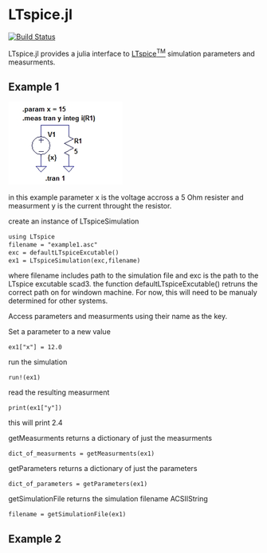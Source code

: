 # LTspice.jl

[![Build Status](https://travis-ci.org/cstook/LTspice.jl.svg?branch=master)](https://travis-ci.org/cstook/LTspice.jl)


LTspice.jl provides a julia interface to [LTspice<sup>TM</sup>](http://www.linear.com/designtools/software/#LTspice) simulation parameters and measurments.

## Example 1

<img src="https://github.com/cstook/LTspice.jl/blob/readme_examples/examples/example%201/example1.jpg">

in this example parameter x is the voltage accross a 5 Ohm resister and measurment y is the current throught the resistor.

create an instance of LTspiceSimulation

```
using LTspice
filename = "example1.asc"
exc = defaultLTspiceExcutable()
ex1 = LTspiceSimulation(exc,filename)
```
where filename includes path to the simulation file and exc is the path to the LTspice excutable scad3.  the function defaultLTspiceExcutable() retruns the correct path on for windown machine.  For now, this will need to be manualy determined for other systems.

Access parameters and measurments using their name as the key.

Set a parameter to a new value
```
ex1["x"] = 12.0
```

run the simulation
```
run!(ex1)
```

read the resulting measurment
```
print(ex1["y"])
```
this will print 2.4

getMeasurments returns a dictionary of just the measurments
```
dict_of_measurments = getMeasurments(ex1)
```

getParameters returns a dictionary of just the parameters
```
dict_of_parameters = getParameters(ex1)
```

getSimulationFile returns the simulation filename ACSIIString 
```
filename = getSimulationFile(ex1)
```


## Example 2






